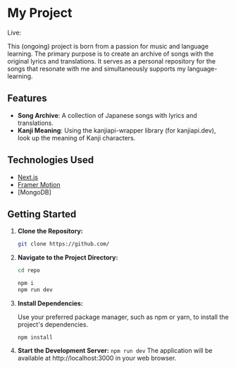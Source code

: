 # My Project

Live:

This (ongoing) project is born from a passion for music and language learning. The primary purpose is to create an archive of songs with the original lyrics and translations. It serves as a personal repository for the songs that resonate with me and simultaneously supports my language-learning.

## Features

- **Song Archive**: A collection of Japanese songs with lyrics and translations.
- **Kanji Meaning**: Using the kanjiapi-wrapper library (for kanjiapi.dev), look up the meaning of Kanji characters.

## Technologies Used

- [Next.js](https://nextjs.org/)
- [Framer Motion](https://framer.com/motion)
- [MongoDB]

## Getting Started

1.  **Clone the Repository:**

    ```sh
    git clone https://github.com/
    ```

2.  **Navigate to the Project Directory:**

    ```sh
    cd repo

    npm i
    npm run dev
    ```

3.  **Install Dependencies:**

    Use your preferred package manager, such as npm or yarn, to install the project's dependencies.

    `npm install`

4.  **Start the Development Server:**
    `npm run dev`
    The application will be available at http://localhost:3000 in your web browser.
